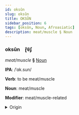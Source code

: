 ```yaml
---
id: oksûn
slug: oksûn
title: OKSÛN
sidebar_position: 6
tags: [oksûn, Noun, Afroasiatic]
description: meat/muscle § Noun
---
```


### oksûn&emsp;<span kind="abugida">ɽ̑ɐ̃ʄ</span>

*meat/muscle* **§** [Noun](../../tags/Noun)

**IPA**: /ˈɑk.sun/

**Verb**: to be meat/muscle

**Noun**: meat/muscle

**Modifier**: meat/muscle-related

<details>
    <summary>Origin</summary>
    Kabyle aksum /ˈaksum/<br/>
    <em>Afroasiatic Language Family</em>
</details>